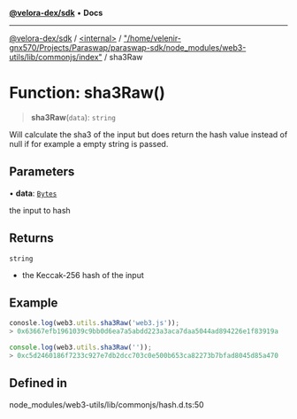 [**@velora-dex/sdk**](../../../../README.md) • **Docs**

***

[@velora-dex/sdk](../../../../globals.md) / [\<internal\>](../../../README.md) / ["/home/velenir-gnx570/Projects/Paraswap/paraswap-sdk/node\_modules/web3-utils/lib/commonjs/index"](../README.md) / sha3Raw

# Function: sha3Raw()

> **sha3Raw**(`data`): `string`

Will calculate the sha3 of the input but does return the hash value instead of null if for example a empty string is passed.

## Parameters

• **data**: [`Bytes`](../../../type-aliases/Bytes.md)

the input to hash

## Returns

`string`

- the Keccak-256 hash of the input

## Example

```ts
conosle.log(web3.utils.sha3Raw('web3.js'));
> 0x63667efb1961039c9bb0d6ea7a5abdd223a3aca7daa5044ad894226e1f83919a

console.log(web3.utils.sha3Raw(''));
> 0xc5d2460186f7233c927e7db2dcc703c0e500b653ca82273b7bfad8045d85a470
```

## Defined in

node\_modules/web3-utils/lib/commonjs/hash.d.ts:50
